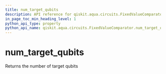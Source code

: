 ```yaml
---
title: num_target_qubits
description: API reference for qiskit.aqua.circuits.FixedValueComparator.num_target_qubits
in_page_toc_min_heading_level: 1
python_api_type: property
python_api_name: qiskit.aqua.circuits.FixedValueComparator.num_target_qubits
---
```


# num\_target\_qubits

Returns the number of target qubits

